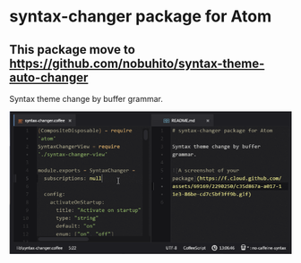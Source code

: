 # syntax-changer package for Atom

## This package move to https://github.com/nobuhito/syntax-theme-auto-changer

Syntax theme change by buffer grammar.

![screen-cast](https://raw.githubusercontent.com/nobuhito/syntax-changer/master/screen-cast.gif)

